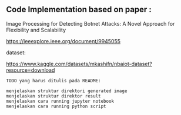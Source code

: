 ## Code Implementation based on paper :
Image Processing for Detecting Botnet Attacks: A Novel Approach for Flexibility and Scalability

https://ieeexplore.ieee.org/document/9945055


dataset:

https://www.kaggle.com/datasets/mkashifn/nbaiot-dataset?resource=download


```
TODO yang harus ditulis pada README:

menjelaskan struktur direktori generated image
menjelaskan struktur direktor result
menjelaskan cara running jupyter notebook
menjelaskan cara running python script
```